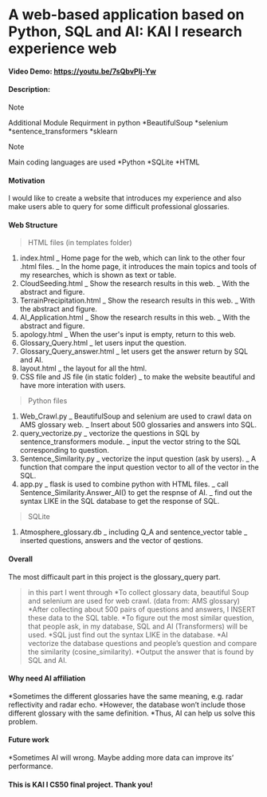 # A web-based application based on Python, SQL and AI: KAI I  research experience web
#### Video Demo:  <https://youtu.be/7sQbvPlj-Yw>
#### Description:

> [!NOTE]
> Additional Module Requirment in python
*BeautifulSoup
*selenium
*sentence_transformers
*sklearn

> [!NOTE]
> Main coding languages are used
*Python
*SQLite
*HTML

#### Motivation
I would like to create a website that introduces my experience and also make users able to query for some difficult professional glossaries.

#### Web Structure
> HTML files (in templates folder)
1. index.html
    _ Home page for the web, which can link to the other four .html files.
    _ In the home page, it introduces the main topics and tools of my researches, which is shown as text or table.
2. CloudSeeding.html
    _ Show the research results in this web.
    _ With the abstract and figure.
3. TerrainPrecipitation.html
    _ Show the research results in this web.
    _ With the abstract and figure.
4. AI_Application.html
    _ Show the research results in this web.
    _ With the abstract and figure.
5. apology.html
    _ When the user's input is empty, return to this web.
6. Glossary_Query.html
    _  let users input the question.
7. Glossary_Query_answer.html
    _  let users get the answer return by SQL and AI.
8. layout.html
    _ the layout for all the html.
9. CSS file and JS file (in static folder)
    _ to make the website beautiful and have more interation with users. 

> Python files
1. Web_Crawl.py
    _ BeautifulSoup and selenium are used to crawl data on AMS glossary web.
    _ Insert about 500 glossaries and answers into SQL.
2. query_vectorize.py
    _ vectorize the questions in SQL by sentence_transformers module.
    _ input the vector string to the SQL corresponding to question.
3. Sentence_Similarity.py
    _ vectorize the input question (ask by users).
    _ A function that compare the input question vector to all of the vector in the SQL.
4. app.py
    _ flask is used to combine python with HTML files.
    _ call Sentence_Similarity.Answer_AI() to get the respnse of AI.
    _ find out the syntax LIKE in the SQL database to get the response of SQL.

> SQLite
1. Atmosphere_glossary.db
    _ including Q_A and sentence_vector table
    _ inserted questions, answers and the vector of qestions.


#### Overall
The most difficault part in this project is the glossary_query part.
> in this part I went through
*To collect glossary data, beautiful Soup and selenium are used for web crawl. (data from: AMS glossary)
*After collecting about 500 pairs of questions and answers, I INSERT these data to the SQL table.
*To figure out the most similar question, that people ask, in my database, SQL and AI (Transformers) will be used.
*SQL just find out the syntax LIKE in the database.
*AI vectorize the database questions and people’s question and compare the similarity (cosine_similarity).
*Output the answer that is found by SQL and AI.

#### Why need AI affiliation
*Sometimes the different glossaries have the same meaning, e.g. radar reflectivity and radar echo.
*However, the database won’t include those different glossary with the same definition.
*Thus, AI can help us solve this problem.

#### Future work
*Sometimes AI will wrong. Maybe adding more data can improve its’ performance.

#### This is KAI I CS50 final project. Thank you!